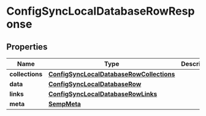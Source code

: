 
# ConfigSyncLocalDatabaseRowResponse

## Properties
Name | Type | Description | Notes
------------ | ------------- | ------------- | -------------
**collections** | [**ConfigSyncLocalDatabaseRowCollections**](ConfigSyncLocalDatabaseRowCollections.md) |  |  [optional]
**data** | [**ConfigSyncLocalDatabaseRow**](ConfigSyncLocalDatabaseRow.md) |  |  [optional]
**links** | [**ConfigSyncLocalDatabaseRowLinks**](ConfigSyncLocalDatabaseRowLinks.md) |  |  [optional]
**meta** | [**SempMeta**](SempMeta.md) |  | 



